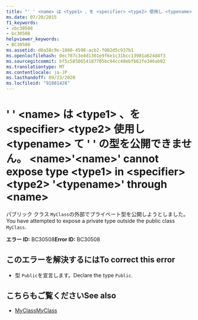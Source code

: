 ```yaml
---
title: "' ' <name> は <type1> 、を <specifier> <type2> 使用し <typename> て ' ' の型を公開できません。 <name>"
ms.date: 07/20/2015
f1_keywords:
- vbc30508
- bc30508
helpviewer_keywords:
- BC30508
ms.assetid: d0a58c9e-1860-4598-acb2-f082d5c937b1
ms.openlocfilehash: 0ec787c3e4d1301e9f6e1c31bcc13981a624d4f3
ms.sourcegitcommit: bf5c5850654187705bc94cc40ebfb62fe346ab02
ms.translationtype: MT
ms.contentlocale: ja-JP
ms.lasthandoff: 09/23/2020
ms.locfileid: "91081428"
---
```

# <a name="name-cannot-expose-type-type1-in-specifier-type2-typename-through-name"></a><span data-ttu-id="cb9e3-102">' ' \<name> は \<type1> 、を \<specifier> \<type2> 使用し \<typename> て ' ' の型を公開できません。 \<name></span><span class="sxs-lookup"><span data-stu-id="cb9e3-102">'\<name>' cannot expose type \<type1> in \<specifier> \<type2> '\<typename>' through \<name></span></span>

<span data-ttu-id="cb9e3-103">パブリック クラス `MyClass`の外部でプライベート型を公開しようとしました。</span><span class="sxs-lookup"><span data-stu-id="cb9e3-103">You have attempted to expose a private type outside the public class `MyClass`.</span></span>  
  
 <span data-ttu-id="cb9e3-104">**エラー ID:** BC30508</span><span class="sxs-lookup"><span data-stu-id="cb9e3-104">**Error ID:** BC30508</span></span>  
  
## <a name="to-correct-this-error"></a><span data-ttu-id="cb9e3-105">このエラーを解決するには</span><span class="sxs-lookup"><span data-stu-id="cb9e3-105">To correct this error</span></span>  
  
- <span data-ttu-id="cb9e3-106">型 `Public`を宣言します。</span><span class="sxs-lookup"><span data-stu-id="cb9e3-106">Declare the type `Public`.</span></span>  
  
## <a name="see-also"></a><span data-ttu-id="cb9e3-107">こちらもご覧ください</span><span class="sxs-lookup"><span data-stu-id="cb9e3-107">See also</span></span>

- [<span data-ttu-id="cb9e3-108">MyClass</span><span class="sxs-lookup"><span data-stu-id="cb9e3-108">MyClass</span></span>](../programming-guide/program-structure/me-my-mybase-and-myclass.md#myclass)
